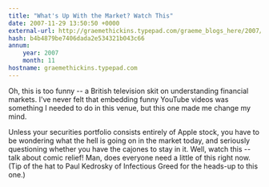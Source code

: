 ```yaml
---
title: "What's Up With the Market? Watch This"
date: 2007-11-29 13:50:50 +0000
external-url: http://graemethickins.typepad.com/graeme_blogs_here/2007/11/whats-up-with-t.html
hash: b4b4879be7406dada2e534321b043c66
annum:
    year: 2007
    month: 11
hostname: graemethickins.typepad.com
---
```


Oh, this is too funny -- a British television skit on understanding financial markets. I've never felt that embedding funny YouTube videos was something I needed to do in this venue, but this one made me change my mind.


Unless your securities portfolio consists entirely of Apple stock, you have to be wondering what the hell is going on in the market today, and seriously questioning whether you have the cajones to stay in it. Well, watch this -- talk about comic relief! Man, does everyone need a little of this right now. (Tip of the hat to Paul Kedrosky of Infectious Greed for the heads-up to this one.)
